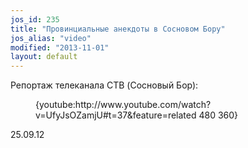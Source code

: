 ```yaml
---
jos_id: 235
title: "Провинциальные анекдоты в Сосновом Бору"
jos_alias: "video"
modified: "2013-11-01"
layout: default
---
```


Репортаж телеканала СТВ (Cосновый Бор):

<figure>{youtube:http://www.youtube.com/watch?v=UfyJsOZamjU#t=37&feature=related 480 360}</figure>

25.09.12


